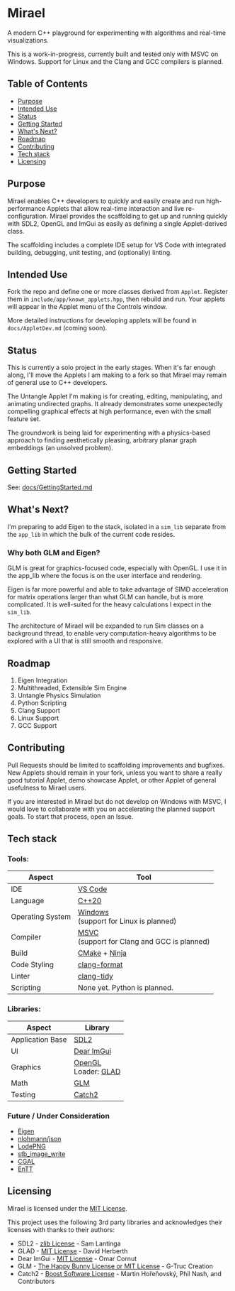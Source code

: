 # Mirael

A modern C++ playground for experimenting with algorithms and real-time visualizations.

This is a work-in-progress, currently built and tested only with MSVC on Windows.  Support for Linux and the Clang and GCC compilers is planned.

## Table of Contents

- [Purpose](#purpose)
- [Intended Use](#intended-use)
- [Status](#status)
- [Getting Started](#getting-started)
- [What's Next?](#whats-next)
- [Roadmap](#roadmap)
- [Contributing](#contributing)
- [Tech stack](#tech-stack)
- [Licensing](#licensing)

## Purpose

Mirael enables C++ developers to quickly and easily create and run high-performance Applets that allow real-time interaction and live re-configuration.  Mirael provides the scaffolding to get up and running quickly with SDL2, OpenGL and ImGui as easily as defining a single Applet-derived class.

The scaffolding includes a complete IDE setup for VS Code with integrated building, debugging, unit testing, and (optionally) linting.

## Intended Use

Fork the repo and define one or more classes derived from `Applet`.  Register them in `include/app/known_applets.hpp`, then rebuild and run.  Your applets will appear in the Applet menu of the Controls window.

More detailed instructions for developing applets will be found in `docs/AppletDev.md` (coming soon).

## Status

This is currently a solo project in the early stages.  When it's far enough along, I'll move the Applets I am making to a fork so that Mirael may remain of general use to C++ developers.

The Untangle Applet I'm making is for creating, editing, manipulating, and animating undirected graphs.  It already demonstrates some unexpectedly compelling graphical effects at high performance, even with the small feature set.

The groundwork is being laid for experimenting with a physics-based approach to finding aesthetically pleasing, arbitrary planar graph embeddings (an unsolved problem).

## Getting Started

See: [docs/GettingStarted.md](docs/GettingStarted.md)

## What's Next?

I'm preparing to add Eigen to the stack, isolated in a `sim_lib` separate from the `app_lib` in which the bulk of the current code resides.

### Why both GLM and Eigen?

GLM is great for graphics-focused code, especially with OpenGL.  I use it in the app_lib where the focus is on the user interface and rendering.

Eigen is far more powerful and able to take advantage of SIMD acceleration for matrix operations larger than what GLM can handle, but is more complicated.  It is well-suited for the heavy calculations I expect in the `sim_lib`.

The architecture of Mirael will be expanded to run Sim classes on a background thread, to enable very computation-heavy algorithms to be explored with a UI that is still smooth and responsive.

## Roadmap

1. Eigen Integration
2. Multithreaded, Extensible Sim Engine
3. Untangle Physics Simulation
4. Python Scripting
5. Clang Support
6. Linux Support
7. GCC Support

## Contributing

Pull Requests should be limited to scaffolding improvements and bugfixes.  New Applets should remain in your fork, unless you want to share a really good tutorial Applet, demo showcase Applet, or other Applet of general usefulness to Mirael users.

If you are interested in Mirael but do not develop on Windows with MSVC, I would love to collaborate with you on accelerating the planned support goals.  To start that process, open an Issue.

## Tech stack

### Tools:

|Aspect|Tool|
|-|-|
|IDE|[VS Code](https://code.visualstudio.com/docs)|
|Language|[C++20](https://en.cppreference.com/w/cpp/20)|
|Operating System|[Windows](https://learn.microsoft.com/en-us/windows/)<br>(support for Linux is planned)|
|Compiler|[MSVC](https://learn.microsoft.com/en-us/cpp/?view=msvc-170)<br>(support for Clang and GCC is planned)|
|Build|[CMake](https://cmake.org/documentation/) + [Ninja](https://github.com/ninja-build/ninja#readme)|
|Code Styling|[clang-format](https://clang.llvm.org/docs/ClangFormat.html)|
|Linter|[clang-tidy](https://clang.llvm.org/extra/clang-tidy/)|
|Scripting|None yet. Python is planned.|

### Libraries:

|Aspect|Library|
|-|-|
|Application Base|[SDL2](https://wiki.libsdl.org/SDL2/FrontPage)|
|UI|[Dear ImGui](https://github.com/ocornut/imgui#readme)|
|Graphics|[OpenGL](https://www.opengl.org/)<br>Loader: [GLAD](https://github.com/Dav1dde/glad#readme)|
|Math|[GLM](https://github.com/g-truc/glm#readme)|
|Testing|[Catch2](https://github.com/catchorg/Catch2)|

### Future / Under Consideration

- [Eigen](https://eigen.tuxfamily.org/)
- [nlohmann/json](https://github.com/nlohmann/json#readme)
- [LodePNG](https://github.com/lvandeve/lodepng#readme)
- [stb_image_write](https://github.com/nothings/stb#readme)
- [CGAL](https://www.cgal.org/)
- [EnTT](https://github.com/skypjack/entt#readme)

## Licensing

Mirael is licensed under the [MIT License](LICENSE.txt).

This project uses the following 3rd party libraries and acknowledges their licenses with thanks to their authors:
- SDL2 - [zlib License](LICENSES/SDL2_LICENSE.txt) - Sam Lantinga
- GLAD - [MIT License](LICENSES/GLAD_LICENSE.txt) - David Herberth
- Dear ImGui - [MIT License](LICENSES/Dear_ImGui_LICENSE.txt) - Omar Cornut
- GLM - [The Happy Bunny License or MIT License](LICENSES/GLM_License.txt) - G-Truc Creation
- Catch2 - [Boost Software License](LICENSES/Catch2_LICENSE.txt) - Martin Hořeňovský, Phil Nash, and Contributors

